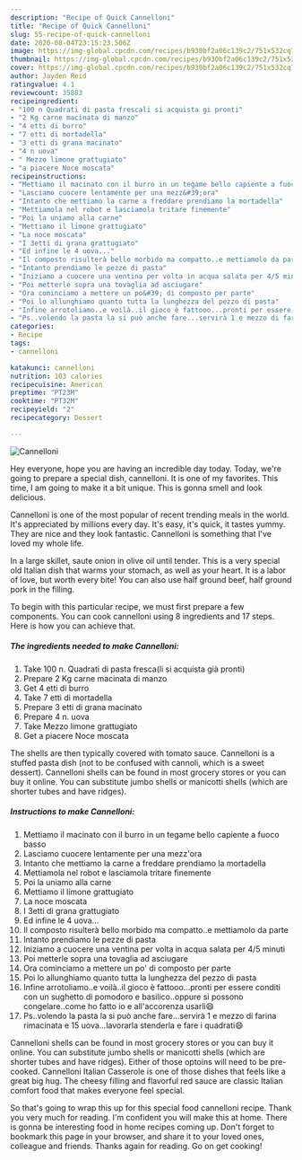 ```yaml
---
description: "Recipe of Quick Cannelloni"
title: "Recipe of Quick Cannelloni"
slug: 55-recipe-of-quick-cannelloni
date: 2020-08-04T23:15:23.506Z
image: https://img-global.cpcdn.com/recipes/b930bf2a06c139c2/751x532cq70/cannelloni-recipe-main-photo.jpg
thumbnail: https://img-global.cpcdn.com/recipes/b930bf2a06c139c2/751x532cq70/cannelloni-recipe-main-photo.jpg
cover: https://img-global.cpcdn.com/recipes/b930bf2a06c139c2/751x532cq70/cannelloni-recipe-main-photo.jpg
author: Jayden Reid
ratingvalue: 4.1
reviewcount: 35883
recipeingredient:
- "100 n Quadrati di pasta frescali si acquista gi pronti"
- "2 Kg carne macinata di manzo"
- "4 etti di burro"
- "7 etti di mortadella"
- "3 etti di grana macinato"
- "4 n uova"
- " Mezzo limone grattugiato"
- "a piacere Noce moscata"
recipeinstructions:
- "Mettiamo il macinato con il burro in un tegame bello capiente a fuoco basso"
- "Lasciamo cuocere lentamente per una mezz&#39;ora"
- "Intanto che mettiamo la carne a freddare prendiamo la mortadella"
- "Mettiamola nel robot e lasciamola tritare finemente"
- "Poi la uniamo alla carne"
- "Mettiamo il limone grattugiato"
- "La noce moscata"
- "I 3etti di grana grattugiato"
- "Ed infine le 4 uova..."
- "Il composto risulterà bello morbido ma compatto..e mettiamolo da parte"
- "Intanto prendiamo le pezze di pasta"
- "Iniziamo a cuocere una ventina per volta in acqua salata per 4/5 minuti"
- "Poi metterle sopra una tovaglia ad asciugare"
- "Ora cominciamo a mettere un po&#39; di composto per parte"
- "Poi lo allunghiamo quanto tutta la lunghezza del pezzo di pasta"
- "Infine arrotoliamo..e voilà..il gioco è fattooo...pronti per essere conditi con un sughetto di pomodoro e basilico..oppure si possono congelare..come ho fatto io e all&#39;accorenza usarli😄"
- "Ps..volendo la pasta la si può anche fare...servirà 1 e mezzo di farina rimacinata e 15 uova...lavorarla stenderla e fare i quadrati😄"
categories:
- Recipe
tags:
- cannelloni

katakunci: cannelloni 
nutrition: 103 calories
recipecuisine: American
preptime: "PT23M"
cooktime: "PT32M"
recipeyield: "2"
recipecategory: Dessert

---
```



![Cannelloni](https://img-global.cpcdn.com/recipes/b930bf2a06c139c2/751x532cq70/cannelloni-recipe-main-photo.jpg)

Hey everyone, hope you are having an incredible day today. Today, we're going to prepare a special dish, cannelloni. It is one of my favorites. This time, I am going to make it a bit unique. This is gonna smell and look delicious.

Cannelloni is one of the most popular of recent trending meals in the world. It's appreciated by millions every day. It's easy, it's quick, it tastes yummy. They are nice and they look fantastic. Cannelloni is something that I've loved my whole life.

In a large skillet, saute onion in olive oil until tender. This is a very special old Italian dish that warms your stomach, as well as your heart. It is a labor of love, but worth every bite! You can also use half ground beef, half ground pork in the filling.


To begin with this particular recipe, we must first prepare a few components. You can cook cannelloni using 8 ingredients and 17 steps. Here is how you can achieve that.

<!--inarticleads1-->

##### The ingredients needed to make Cannelloni:

1. Take 100 n. Quadrati di pasta fresca(li si acquista già pronti)
1. Prepare 2 Kg carne macinata di manzo
1. Get 4 etti di burro
1. Take 7 etti di mortadella
1. Prepare 3 etti di grana macinato
1. Prepare 4 n. uova
1. Take  Mezzo limone grattugiato
1. Get a piacere Noce moscata


The shells are then typically covered with tomato sauce. Cannelloni is a stuffed pasta dish (not to be confused with cannoli, which is a sweet dessert). Cannelloni shells can be found in most grocery stores or you can buy it online. You can substitute jumbo shells or manicotti shells (which are shorter tubes and have ridges). 

<!--inarticleads2-->

##### Instructions to make Cannelloni:

1. Mettiamo il macinato con il burro in un tegame bello capiente a fuoco basso
1. Lasciamo cuocere lentamente per una mezz&#39;ora
1. Intanto che mettiamo la carne a freddare prendiamo la mortadella
1. Mettiamola nel robot e lasciamola tritare finemente
1. Poi la uniamo alla carne
1. Mettiamo il limone grattugiato
1. La noce moscata
1. I 3etti di grana grattugiato
1. Ed infine le 4 uova...
1. Il composto risulterà bello morbido ma compatto..e mettiamolo da parte
1. Intanto prendiamo le pezze di pasta
1. Iniziamo a cuocere una ventina per volta in acqua salata per 4/5 minuti
1. Poi metterle sopra una tovaglia ad asciugare
1. Ora cominciamo a mettere un po&#39; di composto per parte
1. Poi lo allunghiamo quanto tutta la lunghezza del pezzo di pasta
1. Infine arrotoliamo..e voilà..il gioco è fattooo...pronti per essere conditi con un sughetto di pomodoro e basilico..oppure si possono congelare..come ho fatto io e all&#39;accorenza usarli😄
1. Ps..volendo la pasta la si può anche fare...servirà 1 e mezzo di farina rimacinata e 15 uova...lavorarla stenderla e fare i quadrati😄


Cannelloni shells can be found in most grocery stores or you can buy it online. You can substitute jumbo shells or manicotti shells (which are shorter tubes and have ridges). Either of those optoins will need to be pre-cooked. Cannelloni Italian Casserole is one of those dishes that feels like a great big hug. The cheesy filling and flavorful red sauce are classic Italian comfort food that makes everyone feel special. 

So that's going to wrap this up for this special food cannelloni recipe. Thank you very much for reading. I'm confident you will make this at home. There is gonna be interesting food in home recipes coming up. Don't forget to bookmark this page in your browser, and share it to your loved ones, colleague and friends. Thanks again for reading. Go on get cooking!
